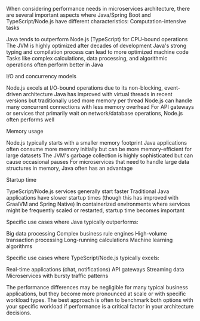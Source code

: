When considering performance needs in microservices architecture, there are several important aspects where Java/Spring Boot and TypeScript/Node.js have different characteristics:
Computation-intensive tasks

Java tends to outperform Node.js (TypeScript) for CPU-bound operations
The JVM is highly optimized after decades of development
Java's strong typing and compilation process can lead to more optimized machine code
Tasks like complex calculations, data processing, and algorithmic operations often perform better in Java

I/O and concurrency models

Node.js excels at I/O-bound operations due to its non-blocking, event-driven architecture
Java has improved with virtual threads in recent versions but traditionally used more memory per thread
Node.js can handle many concurrent connections with less memory overhead
For API gateways or services that primarily wait on network/database operations, Node.js often performs well

Memory usage

Node.js typically starts with a smaller memory footprint
Java applications often consume more memory initially but can be more memory-efficient for large datasets
The JVM's garbage collection is highly sophisticated but can cause occasional pauses
For microservices that need to handle large data structures in memory, Java often has an advantage

Startup time

TypeScript/Node.js services generally start faster
Traditional Java applications have slower startup times (though this has improved with GraalVM and Spring Native)
In containerized environments where services might be frequently scaled or restarted, startup time becomes important

Specific use cases where Java typically outperforms:

Big data processing
Complex business rule engines
High-volume transaction processing
Long-running calculations
Machine learning algorithms

Specific use cases where TypeScript/Node.js typically excels:

Real-time applications (chat, notifications)
API gateways
Streaming data
Microservices with bursty traffic patterns

The performance differences may be negligible for many typical business applications, but they become more pronounced at scale or with specific workload types. The best approach is often to benchmark both options with your specific workload if performance is a critical factor in your architecture decisions.
